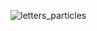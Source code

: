 ![letters_particles](https://user-images.githubusercontent.com/63723832/112930095-98dca280-9111-11eb-80fd-37631b57a23f.gif)
